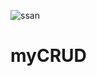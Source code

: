 ![ssan](https://user-images.githubusercontent.com/39767477/93352374-f5a6f880-f864-11ea-95ab-a00a8845d3ab.PNG)
# myCRUD
